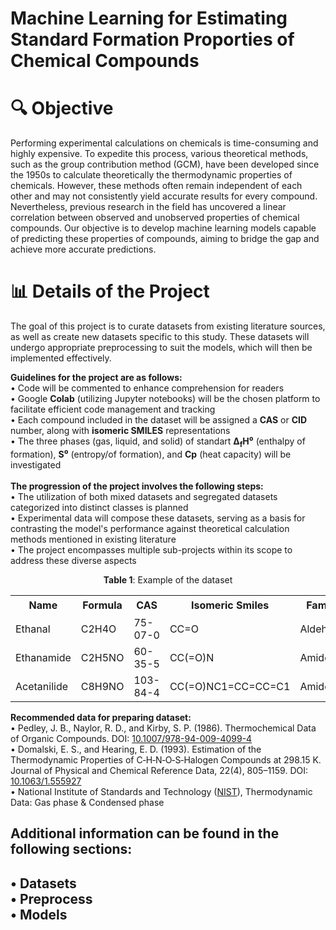 # Machine Learning for Estimating Standard Formation Proporties of Chemical Compounds

# 🔍 Objective

Performing experimental calculations on chemicals is time-consuming and highly expensive. To expedite this process, various theoretical methods, such as the group contribution method (GCM), have been developed since the 1950s to calculate theoretically the thermodynamic properties of chemicals. However, these methods often remain independent of each other and may not consistently yield accurate results for every compound. Nevertheless, previous research in the field has uncovered a linear correlation between observed and unobserved properties of chemical compounds. Our objective is to develop machine learning models capable of predicting these properties of compounds, aiming to bridge the gap and achieve more accurate predictions.

# 📊 Details of the Project
The goal of this project is to curate datasets from existing literature sources, as well as create new datasets specific to this study. These datasets will undergo appropriate preprocessing to suit the models, which will then be implemented effectively.<br>

<b>Guidelines for the project are as follows:</b><br>
• Code will be commented to enhance comprehension for readers<br>
• Google <b>Colab</b> (utilizing Jupyter notebooks) will be the chosen platform to facilitate efficient code management and tracking<br>
• Each compound included in the dataset will be assigned a <b>CAS</b> or <b>CID</b> number, along with <b>isomeric SMILES</b> representations<br>
• The three phases (gas, liquid, and solid) of standart <b>Δ<sub>f</sub>H⁰</b> (enthalpy of formation), <b>S⁰</b> (entropy/of formation), and <b>Cp</b> (heat capacity) will be investigated<br>
<br>
<b>The progression of the project involves the following steps:</b><br>
• The utilization of both mixed datasets and segregated datasets categorized into distinct classes is planned<br>
• Experimental data will compose these datasets, serving as a basis for contrasting the model's performance against theoretical calculation methods mentioned in existing literature<br>
• The project encompasses multiple sub-projects within its scope to address these diverse aspects
<p align="center"><b>Table 1</b>: Example of the dataset</p>
<table>
  <tr>
    <th>Name</th>
    <th>Formula</th>
    <th>CAS</th>
    <th>Isomeric Smiles</th>
    <th>Family</th>
    <th>Δ<sub>f</sub>H⁰<sub>gas</sub></th>
    <th>Cp<sub>gas</sub></th>
    <th>S⁰<sub>gas</sub></th>
    <th>Δ<sub>f</sub>H⁰<sub>liq</sub></th>
    <th>Cp<sub>liq</sub></th>
    <th>S⁰<sub>liq</sub></th>
    <th>Δ<sub>f</sub>H⁰<sub>solid</sub></th>
    <th>Cp<sub>solid</sub></th>
    <th>S⁰<sub>solid</sub></th>
  </tr>
  <tr>
    <td>Ethanal</td>
    <td>C2H4O</td>
    <td>75-07-0</td>
    <td>CC=O</td>
    <td>Aldehyde</td>
    <td>-166.1</td>
    <td>54.64</td>
    <td>264.22</td>
    <td>-191.8</td>
    <td>89.1</td>
    <td>117.3</td>
    <td>-</td>
    <td>-</td>
    <td>-</td>
  </tr>
  <tr>
    <td>Ethanamide</td>
    <td>C2H5NO</td>
    <td>60-35-5</td>
    <td>CC(=O)N</td>
    <td>Amides</td>
    <td>-238.3</td>
    <td>63.22</td>
    <td>272.21</td>
    <td>-</td>
    <td>-</td>
    <td>-</td>
    <td>-317.0</td>
    <td>91.3</td>
    <td>115.0</td>
  </tr>
  <tr>
    <td>Acetanilide</td>
    <td>C8H9NO</td>
    <td>103-84-4</td>
    <td>CC(=O)NC1=CC=CC=C1</td>
    <td>Amides</td>
    <td>-128.9</td>
    <td>-</td>
    <td>-</td>
    <td>-</td>
    <td>-</td>
    <td>-</td>
    <td>-209.6</td>
    <td>179.3</td>
    <td>-</td>
  </tr>
</table>

<b>Recommended data for preparing dataset:</b><br>
• Pedley, J. B., Naylor, R. D., and Kirby, S. P. (1986). Thermochemical Data of Organic Compounds. DOI: <a href="https://doi.org/10.1007/978-94-009-4099-4">10.1007/978-94-009-4099-4</a><br>
• Domalski, E. S., and Hearing, E. D. (1993). Estimation of the Thermodynamic Properties of C‐H‐N‐O‐S‐Halogen Compounds at 298.15 K. Journal of Physical and Chemical Reference Data, 22(4), 805–1159. DOI: <a href="https://doi.org/10.1063/1.555927">10.1063/1.555927</a><br>
• National Institute of Standards and Technology (<a href="https://doi.org/10.1063/1.555927">NIST</a>), Thermodynamic Data: Gas phase & Condensed phase

<h2>Additional information can be found in the following sections:<h2>
• Datasets<br>
• Preprocess<br>
• Models<br>
